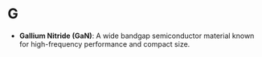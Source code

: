 # G

- **Gallium Nitride (GaN)**: A wide bandgap semiconductor material known for high-frequency performance and compact size.

